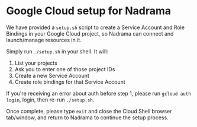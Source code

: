 # Google Cloud setup for Nadrama

We have provided a `setup.sh` script to create a Service Account and
Role Bindings in your Google Cloud project, so Nadrama can connect 
and launch/manage resources in it.

Simply run `./setup.sh` in your shell. It will:
1. List your projects
2. Ask you to enter one of those project IDs
3. Create a new Service Account
4. Create role bindings for that Service Account

If you're receiving an error about auth before step 1,
please run `gcloud auth login`, login, then re-run `./setup.sh`.

Once complete, please type `exit` and close the Cloud Shell browser tab/window, and return to Nadrama to continue the setup process.
